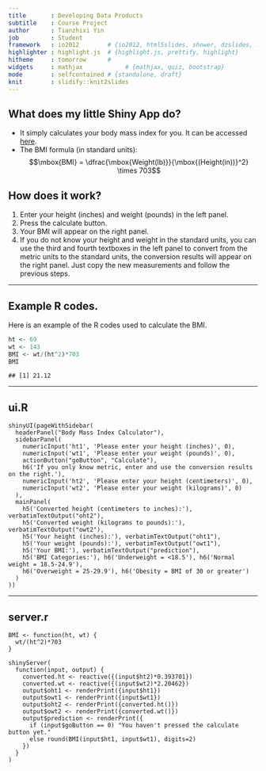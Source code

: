 ```yaml
---
title       : Developing Data Products
subtitle    : Course Project
author      : Tianzhixi Yin
job         : Student
framework   : io2012        # {io2012, html5slides, shower, dzslides, ...}
highlighter : highlight.js  # {highlight.js, prettify, highlight}
hitheme     : tomorrow      # 
widgets     : mathjax            # {mathjax, quiz, bootstrap}
mode        : selfcontained # {standalone, draft}
knit        : slidify::knit2slides
---
```


## What does my little Shiny App do?

- It simply calculates your body mass index for you. It can be accessed [here](https://tianzhixi.shinyapps.io/DataProductsProject).
- The BMI formula (in standard units):
$$\mbox{BMI} = \dfrac{\mbox{Weight(lb)}}{\mbox{(Height(in))}^2} \times 703$$

## How does it work?

1. Enter your height (inches) and weight (pounds) in the left panel.
2. Press the calculate button.
3. Your BMI will appear on the right panel.
4. If you do not know your height and weight in the standard units, you can use the third and fourth textboxes in the left panel to convert from the metric units to the standard units, the conversion results will appear on the right panel. Just copy the new measurements and follow the previous steps.

---

## Example R codes.
Here is an example of the R codes used to calculate the BMI.


```r
ht <- 69
wt <- 143
BMI <- wt/(ht^2)*703
BMI
```

```
## [1] 21.12
```

---
## ui.R
```
shinyUI(pageWithSidebar(
  headerPanel("Body Mass Index Calculator"),
  sidebarPanel(
    numericInput('ht1', 'Please enter your height (inches)', 0),
    numericInput('wt1', 'Please enter your weight (pounds)', 0),
    actionButton("goButton", "Calculate"),
    h6('If you only know metric, enter and use the conversion results on the right.'),
    numericInput('ht2', 'Please enter your height (centimeters)', 0),
    numericInput('wt2', 'Please enter your weight (kilograms)', 0)
  ),
  mainPanel(
    h5('Converted height (centimeters to inches):'), verbatimTextOutput("oht2"),
    h5('Converted weight (kilograms to pounds):'), verbatimTextOutput("owt2"),
    h5('Your height (inches):'), verbatimTextOutput("oht1"),
    h5('Your weight (pounds):'), verbatimTextOutput("owt1"),
    h5('Your BMI:'), verbatimTextOutput("prediction"),
    h5('BMI Categories:'), h6('Underweight = <18.5'), h6('Normal weight = 18.5-24.9'),
    h6('Overweight = 25-29.9'), h6('Obesity = BMI of 30 or greater')
  )
))
```

---
## server.r
```
BMI <- function(ht, wt) {
  wt/(ht^2)*703
}

shinyServer(
  function(input, output) {
    converted.ht <- reactive({(input$ht2)*0.393701})
    converted.wt <- reactive({(input$wt2)*2.20462}) 
    output$oht1 <- renderPrint({input$ht1})
    output$owt1 <- renderPrint({input$wt1})
    output$oht2 <- renderPrint({converted.ht()})
    output$owt2 <- renderPrint({converted.wt()})
    output$prediction <- renderPrint({
      if (input$goButton == 0) "You haven't pressed the calculate button yet."
      else round(BMI(input$ht1, input$wt1), digits=2)
    })
  }
)
```
